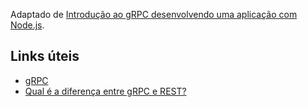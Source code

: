 Adaptado de [Introdução ao gRPC desenvolvendo uma aplicação com Node.js](https://medium.com/@leoo.farias/introdu%C3%A7%C3%A3o-ao-grpc-desenvolvendo-uma-api-com-node-js-d69dc13e86af).

## Links úteis
- [gRPC](https://grpc.io/)
- [Qual é a diferença entre gRPC e REST?](https://aws.amazon.com/pt/compare/the-difference-between-grpc-and-rest/)